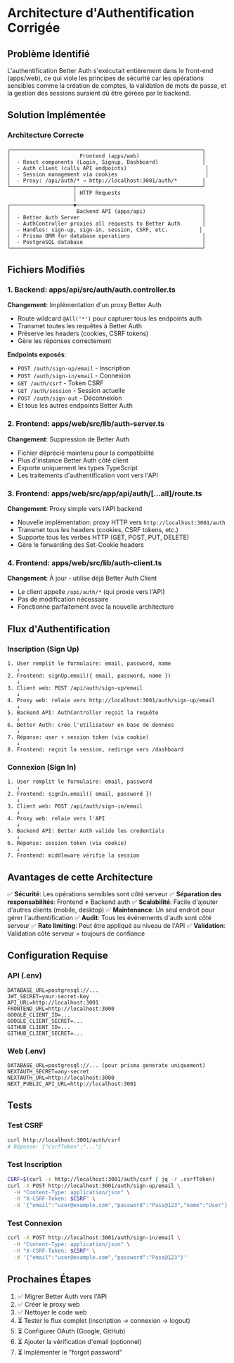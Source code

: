 # Architecture d'Authentification Corrigée

## Problème Identifié
L'authentification Better Auth s'exécutait entièrement dans le front-end (apps/web), ce qui viole les principes de sécurité car les opérations sensibles comme la création de comptes, la validation de mots de passe, et la gestion des sessions auraient dû être gérées par le backend.

## Solution Implémentée

### Architecture Correcte

```
┌─────────────────────────────────────────────────────────────┐
│                      Frontend (apps/web)                    │
│  - React components (Login, Signup, Dashboard)              │
│  - Auth client (calls API endpoints)                         │
│  - Session management via cookies                            │
│  - Proxy: /api/auth/* → http://localhost:3001/auth/*        │
└────────────────────┬────────────────────────────────────────┘
                     │ HTTP Requests
                     │ 
┌────────────────────▼────────────────────────────────────────┐
│                     Backend API (apps/api)                  │
│  - Better Auth Server                                       │
│  - AuthController proxies all requests to Better Auth       │
│  - Handles: sign-up, sign-in, session, CSRF, etc.          │
│  - Prisma ORM for database operations                       │
│  - PostgreSQL database                                      │
└─────────────────────────────────────────────────────────────┘
```

## Fichiers Modifiés

### 1. Backend: apps/api/src/auth/auth.controller.ts
**Changement**: Implémentation d'un proxy Better Auth
- Route wildcard `@All('*')` pour capturer tous les endpoints auth
- Transmet toutes les requêtes à Better Auth
- Préserve les headers (cookies, CSRF tokens)
- Gère les réponses correctement

**Endpoints exposés**:
- `POST /auth/sign-up/email` - Inscription
- `POST /auth/sign-in/email` - Connexion  
- `GET /auth/csrf` - Token CSRF
- `GET /auth/session` - Session actuelle
- `POST /auth/sign-out` - Déconnexion
- Et tous les autres endpoints Better Auth

### 2. Frontend: apps/web/src/lib/auth-server.ts
**Changement**: Suppression de Better Auth
- Fichier déprécié maintenu pour la compatibilité
- Plus d'instance Better Auth côté client
- Exporte uniquement les types TypeScript
- Les traitements d'authentification vont vers l'API

### 3. Frontend: apps/web/src/app/api/auth/[...all]/route.ts
**Changement**: Proxy simple vers l'API backend
- Nouvelle implémentation: proxy HTTP vers `http://localhost:3001/auth`
- Transmet tous les headers (cookies, CSRF tokens, etc.)
- Supporte tous les verbes HTTP (GET, POST, PUT, DELETE)
- Gère le forwarding des Set-Cookie headers

### 4. Frontend: apps/web/src/lib/auth-client.ts
**Changement**: À jour - utilise déjà Better Auth Client
- Le client appelle `/api/auth/*` (qui proxie vers l'API)
- Pas de modification nécessaire
- Fonctionne parfaitement avec la nouvelle architecture

## Flux d'Authentification

### Inscription (Sign Up)

```
1. User remplit le formulaire: email, password, name
   ↓
2. Frontend: signUp.email({ email, password, name })
   ↓
3. Client web: POST /api/auth/sign-up/email
   ↓
4. Proxy web: relaie vers http://localhost:3001/auth/sign-up/email
   ↓
5. Backend API: AuthController reçoit la requête
   ↓
6. Better Auth: crée l'utilisateur en base de données
   ↓
7. Réponse: user + session token (via cookie)
   ↓
8. Frontend: reçoit la session, redirige vers /dashboard
```

### Connexion (Sign In)

```
1. User remplit le formulaire: email, password
   ↓
2. Frontend: signIn.email({ email, password })
   ↓
3. Client web: POST /api/auth/sign-in/email
   ↓
4. Proxy web: relaie vers l'API
   ↓
5. Backend API: Better Auth valide les credentials
   ↓
6. Réponse: session token (via cookie)
   ↓
7. Frontend: middleware vérifie la session
```

## Avantages de cette Architecture

✅ **Sécurité**: Les opérations sensibles sont côté serveur
✅ **Séparation des responsabilités**: Frontend ≠ Backend auth
✅ **Scalabilité**: Facile d'ajouter d'autres clients (mobile, desktop)
✅ **Maintenance**: Un seul endroit pour gérer l'authentification
✅ **Audit**: Tous les événements d'auth sont côté serveur
✅ **Rate limiting**: Peut être appliqué au niveau de l'API
✅ **Validation**: Validation côté serveur = toujours de confiance

## Configuration Requise

### API (.env)
```
DATABASE_URL=postgresql://...
JWT_SECRET=your-secret-key
API_URL=http://localhost:3001
FRONTEND_URL=http://localhost:3000
GOOGLE_CLIENT_ID=...
GOOGLE_CLIENT_SECRET=...
GITHUB_CLIENT_ID=...
GITHUB_CLIENT_SECRET=...
```

### Web (.env)
```
DATABASE_URL=postgresql://... (pour prisma generate uniquement)
NEXTAUTH_SECRET=any-secret
NEXTAUTH_URL=http://localhost:3000
NEXT_PUBLIC_API_URL=http://localhost:3001
```

## Tests

### Test CSRF
```bash
curl http://localhost:3001/auth/csrf
# Réponse: {"csrfToken":"..."}
```

### Test Inscription
```bash
CSRF=$(curl -s http://localhost:3001/auth/csrf | jq -r .csrfToken)
curl -X POST http://localhost:3001/auth/sign-up/email \
  -H "Content-Type: application/json" \
  -H "X-CSRF-Token: $CSRF" \
  -d '{"email":"user@example.com","password":"Pass@123","name":"User"}'
```

### Test Connexion
```bash
curl -X POST http://localhost:3001/auth/sign-in/email \
  -H "Content-Type: application/json" \
  -H "X-CSRF-Token: $CSRF" \
  -d '{"email":"user@example.com","password":"Pass@123"}'
```

## Prochaines Étapes

1. ✅ Migrer Better Auth vers l'API
2. ✅ Créer le proxy web
3. ✅ Nettoyer le code web
4. ⏳ Tester le flux complet (inscription → connexion → logout)
5. ⏳ Configurer OAuth (Google, GitHub)
6. ⏳ Ajouter la vérification d'email (optionnel)
7. ⏳ Implémenter le "forgot password"
